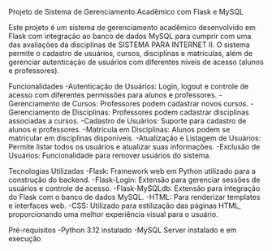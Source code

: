 Projeto de Sistema de Gerenciamento Acadêmico com Flask e MySQL

Este projeto é um sistema de gerenciamento acadêmico desenvolvido em Flask com integração ao banco de dados MySQL para cumprir com uma das avaliações da disciplinas de SISTEMA PARA INTERNET II. O sistema permite o cadastro de usuários, cursos, disciplinas e matrículas, além de gerenciar autenticação de usuários com diferentes níveis de acesso (alunos e professores).

Funcionalidades
-Autenticação de Usuários: Login, logout e controle de acesso com diferentes permissões para alunos e professores.
-Gerenciamento de Cursos: Professores podem cadastrar novos cursos.
-Gerenciamento de Disciplinas: Professores podem cadastrar disciplinas associadas a cursos.
-Cadastro de Usuários: Suporte para cadastro de alunos e professores.
-Matrícula em Disciplinas: Alunos podem se matricular em disciplinas disponíveis.
-Atualização e Listagem de Usuários: Permite listar todos os usuários e atualizar suas informações.
-Exclusão de Usuários: Funcionalidade para remover usuários do sistema.

Tecnologias Utilizadas
-Flask: Framework web em Python utilizado para a construção do backend.
-Flask-Login: Extensão para gerenciar sessões de usuários e controle de acesso.
-Flask-MySQLdb: Extensão para integração do Flask com o banco de dados MySQL.
-HTML: Para renderizar templates e interfaces web.
-CSS: Utilizado para estilização das páginas HTML, proporcionando uma melhor experiência visual para o usuário.

Pré-requisitos
-Python 3.12 instalado
-MySQL Server instalado e em execução
